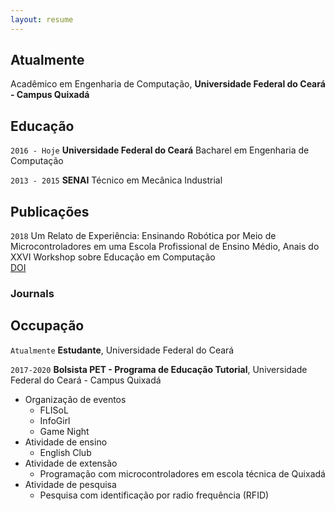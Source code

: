 ```yaml
---
layout: resume
---
```

## Atualmente

Acadêmico em Engenharia de Computação, __Universidade Federal do Ceará - Campus Quixadá__

## Educação

`2016 - Hoje`
__Universidade Federal do Ceará__
Bacharel em Engenharia de Computação

`2013 - 2015`
__SENAI__
Técnico em Mecânica Industrial

## Publicações

`2018`
Um Relato de Experiência: Ensinando Robótica por Meio de Microcontroladores em uma Escola Profissional de Ensino Médio, Anais do XXVI Workshop sobre Educação em Computação <br>
<a href="https://doi.org/10.5753/wei.2018.3509" target="_blank">DOI</a>

### Journals


## Occupação

`Atualmente`
__Estudante__, Universidade Federal do Ceará


`2017-2020`
__Bolsista PET - Programa de Educação Tutorial__, Universidade Federal do Ceará - Campus Quixadá

- Organização de eventos
  - FLISoL
  - InfoGirl
  - Game Night
- Atividade de ensino 
  - English Club
- Atividade de extensão
  - Programação com microcontroladores em escola técnica de Quixadá
- Atividade de pesquisa
  - Pesquisa com identificação por radio frequência (RFID) 



<!-- ### Footer

Ultima atualização: Abril 2021 -->
